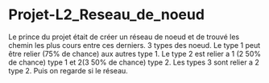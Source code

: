 # Projet-L2_Reseau_de_noeud
Le prince du projet était de créer un réseau de noeud et de trouvé les chemin les plus cours entre ces derniers.  3 types des noeud. Le type 1 peut être relier (75% de chance) aux autres type 1. Le type 2 est relier a 1 (2 50% de chance) type 1 et 2(3 50% de chance) type 2. Les types 3 sont relier a 2 type 2. Puis on regarde si le réseau.
